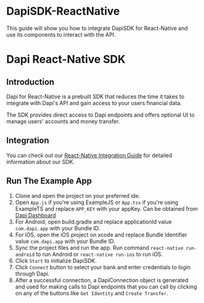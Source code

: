 # DapiSDK-ReactNative
This guide will show you how to integrate DapiSDK for React-Native and use its components to interact with the API.


# Dapi React-Native SDK

## Introduction

Dapi for React-Native is a prebuilt SDK that reduces the time it takes to integrate with Dapi's API and gain access to your users financial data.

The SDK provides direct access to Dapi endpoints and offers optional UI to manage users' accounts and money transfer.

## Integration

You can check out our [React-Native Integration Guide](https://docs.dapi.com/docs/react-native-sdk-installation) for detailed information about our SDK.

## Run The Example App

1. Clone and open the project on your preferred ide.
2. Open `App.js` if you're using ExampleJS or `App.tsx` if you're using ExampleTS and replace `APP_KEY` with your appKey. Can be obtained from [Dapi Dashboard](https://dashboard.cf.dapi.co/)
3. For Android, open build.gradle and replace applicationId value `com.dapi.app` with your Bundle ID.
4. For iOS, open the iOS project on xcode and replace Bundle Identifier value `com.dapi.app` with your Bundle ID.
5. Sync the project files and run the app. Run command `react-native run-android` to run Android or `react-native run-ios` to run iOS.
6. Click `Start` to initialize DapiSDK.
7. Click `Connect` button to select your bank and enter credentials to login through Dapi.
8. After a successful connection, a DapiConnection object is generated and used for making calls to Dapi endpoints that you can call by clicking on any of the buttons like `Get Identity` and `Create Transfer`.
